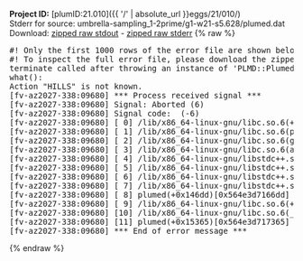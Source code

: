 **Project ID:** [plumID:21.010]({{ '/' | absolute_url }}eggs/21/010/)  
Stderr for source:  umbrella-sampling_1-2prime/g1-w21-s5.628/plumed.dat   
Download: [zipped raw stdout](plumed.dat.plumed.stdout.txt.zip) - [zipped raw stderr](plumed.dat.plumed.stderr.txt.zip) 
{% raw %}
<pre>
#! Only the first 1000 rows of the error file are shown below
#! To inspect the full error file, please download the zipped raw stderr file above
terminate called after throwing an instance of 'PLMD::Plumed::Exception'
what():
Action "HILLS" is not known.
[fv-az2027-338:09680] *** Process received signal ***
[fv-az2027-338:09680] Signal: Aborted (6)
[fv-az2027-338:09680] Signal code:  (-6)
[fv-az2027-338:09680] [ 0] /lib/x86_64-linux-gnu/libc.so.6(+0x45330)[0x7f73b3445330]
[fv-az2027-338:09680] [ 1] /lib/x86_64-linux-gnu/libc.so.6(pthread_kill+0x11c)[0x7f73b349eb2c]
[fv-az2027-338:09680] [ 2] /lib/x86_64-linux-gnu/libc.so.6(gsignal+0x1e)[0x7f73b344527e]
[fv-az2027-338:09680] [ 3] /lib/x86_64-linux-gnu/libc.so.6(abort+0xdf)[0x7f73b34288ff]
[fv-az2027-338:09680] [ 4] /lib/x86_64-linux-gnu/libstdc++.so.6(+0xa5ff5)[0x7f73b38a5ff5]
[fv-az2027-338:09680] [ 5] /lib/x86_64-linux-gnu/libstdc++.so.6(+0xbb0da)[0x7f73b38bb0da]
[fv-az2027-338:09680] [ 6] /lib/x86_64-linux-gnu/libstdc++.so.6(_ZSt10unexpectedv+0x0)[0x7f73b38a5a55]
[fv-az2027-338:09680] [ 7] /lib/x86_64-linux-gnu/libstdc++.so.6(+0xa5a6f)[0x7f73b38a5a6f]
[fv-az2027-338:09680] [ 8] plumed(+0x146dd)[0x564e3d7166dd]
[fv-az2027-338:09680] [ 9] /lib/x86_64-linux-gnu/libc.so.6(+0x2a1ca)[0x7f73b342a1ca]
[fv-az2027-338:09680] [10] /lib/x86_64-linux-gnu/libc.so.6(__libc_start_main+0x8b)[0x7f73b342a28b]
[fv-az2027-338:09680] [11] plumed(+0x15365)[0x564e3d717365]
[fv-az2027-338:09680] *** End of error message ***
</pre>
{% endraw %}
